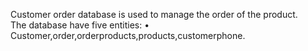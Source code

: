 Customer order database is used to manage the order of the product.   
The database have five entities: • Customer,order,orderproducts,products,customerphone.
